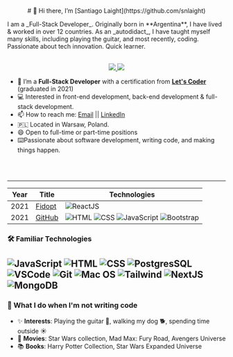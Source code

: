 <!--
**snlaight/snlaight** is a ✨ _special_ ✨ repository because its `README.md` (this file) appears on your GitHub profile.
 -->
<p style="text-align:center"># 👋 Hi there, I’m [Santiago Laight](https://github.com/snlaight)</p>
I am a _Full-Stack Developer_. Originally born in **Argentina**, I have lived & worked in over 12 countries. As an _autodidact_, I have taught myself many skills, including playing the guitar, and most recently, coding. Passionate about tech innovation. Quick learner. 
<!-- https://shields.io/ -->
<p align="center"><br/>
 <a href="https://www.linkedin.com/in/santiago-laight/">
  <img src="https://img.shields.io/badge/linkedin-Santiago%20Laight-blue?style=flat-square&logo=linkedin">
 </a>
 <a href="mailto:snlaight10@gmail.com">
  <img src="https://img.shields.io/badge/Email-snlaight10%40gmail.com-red?style=flat-square&logo=gmail&logoColor=white">
 </a>
</p>

- 📄 I’m a **Full-Stack Developer** with a certification from <a href="https://letscoder.com">**Let's Coder**</a> (graduated in 2021)
- 💻 Interested in front-end development, back-end development & full-stack development. 
- 📫 How to reach me: [Email](mailto:snlaight10@gmail.com "snlaight10@gmail.com") || [LinkedIn](https://www.linkedin.com/in/santiago-laight/ "santiago-laight")
- 🇵🇱 Located in Warsaw, Poland. 
- 😄 Open to full-time or part-time positions 
- ⌨️Passionate about software development, writing code, and making things happen.
<br>
<!-- - 📝 [CV/Resume]( "CV/Resume") -->
<!-- https://github.com/anuraghazra/github-readme-stats -->
<!--
![Top Langs](https://github-readme-stats.vercel.app/api/top-langs/?username=&theme=tokyonight&count_private=true&langs_count=8&layout=compact&hide=ASP.NET,ShaderLab,c,Jupyter%20Notebook)
![Santis's github stats](https://github-readme-stats.vercel.app/api/?username=&show_icons=true&theme=tokyonight&count_private=true&hide_rank=true&line_height=24) <!--&hide=contribs -->
<br>

---
<!--
### 🖥️ Major Projects
<!-- table -->
| Year | Title                                    | Technologies                           |
|------|------------------------------------------|----------------------------------------|
| 2021 | [Fidopt]() | ![ReactJS](https://img.shields.io/badge/-ReactJs-000000?logo=react)|
| 2021 | [GitHub](https://github.com/snlaight "Website") | ![HTML](https://img.shields.io/badge/-HTML5-black?style=flat-square&logo=html5) ![CSS](https://img.shields.io/badge/-CSS3-black?style=flat-square&logo=css3) ![JavaScript](https://img.shields.io/badge/-JavaScript-black?style=flat-square&logo=javascript) ![Bootstrap](https://img.shields.io/badge/-Bootstrap-black?style=flat-square&logo=bootstrap) |


### 🛠️ Familiar Technologies
![JavaScript](https://img.shields.io/badge/-JavaScript-black?style=flat-square&logo=javascript)
![HTML](https://img.shields.io/badge/-HTML5-black?style=flat-square&logo=html5)
![CSS](https://img.shields.io/badge/-CSS3-black?style=flat-square&logo=css3)
![PostgresSQL](https://img.shields.io/badge/-SQL-black?style=flat-square&logo=postgresql&logoColor=blue)
![VSCode](https://img.shields.io/badge/-VSCode-black?style=flat-square&logo=visualstudiocode&logoColor=blue)
![Git](https://img.shields.io/badge/-Git-black?style=flat-square&logo=git)
![Mac OS](https://img.shields.io/badge/-Mac%20OS-black?style=flat-square&logo=apple&logoColor=blue)
![Tailwind](https://img.shields.io/badge/-Tailwind-black?style=flat-square&logo=tailwindcss&logoColor=blue)
![NextJS](https://img.shields.io/badge/-NextJS-black?style=flat-square&logo=next.js&logoColor=blue)
![MongoDB](https://img.shields.io/badge/-MongoDB-black?style=flat-square&logo=mongodb&logoColor=green)
---

### 🧔 What I do when I'm not writing code
- ✨ **Interests**: Playing the guitar 🎸, walking my dog 🐕, spending time outside ☀️
- 🎥 **Movies**: Star Wars collection, Mad Max: Fury Road, Avengers Universe
- 📚 **Books**: Harry Potter Collection, Star Wars Expanded Universe

